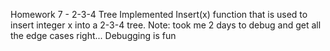 Homework 7 - 2-3-4 Tree
Implemented Insert(x) function that is used to insert integer x into a 2-3-4 tree.
Note: took me 2 days to debug and get all the edge cases right... Debugging is fun
